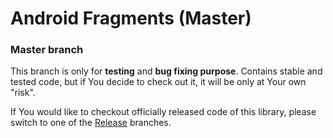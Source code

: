Android Fragments (Master)
===============

### Master branch ###
This branch is only for **testing** and **bug fixing purpose**. Contains stable and tested code, but if You decide to check out it, it will be only at Your own "risk".

If You would like to checkout officially released code of this library, please switch to one of the <a href="https://github.com/Wolf-ITechnologies/android_fragments/tree/release" title="Officially released code">Release</a> branches.
